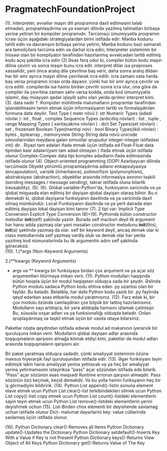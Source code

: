 # PragmatechFoundationProject
(1).
Interpreter, əvvəllər maşın dili proqramına daxil edilməsini tələb etmədən, proqramlaşdırma və ya ssenari dilində yazılmış təlimatları birbaşa yerinə yetirən bir kompüter proqramıdır. Tərcüməçi ümumiyyətlə proqramın icrası üçün aşağıdakı strategiyalardan birini istifadə edir:
Mənbə kodunu təhlil edin və davranışını birbaşa yerinə yetirin;
Mənbə kodunu bəzi səmərəli ara təmsilçilərə tərcümə edin və dərhal icra edin;
Interpreter sisteminin bir hissəsi olan bir kompilyator tərəfindən hazırlanmış əvvəlcədən tərtib edilmiş kodu  açıq şəkildə icra edin
(2).Əsas fərq odur ki, compiler bütün kodu maşın dilinə çevirir və sonra maşın bunu icra edir. interpret dillər isə preproses xassəlidir, yəni öncə aralıq dilə çevrilmə baş verir, daha sonra aralıq dildən hər bir əmr ayrıca maşın dilinə çevrilərək icra edilir. icra zamanı xəta harda baş versə proqramın icrası orda dayanır. çünki hər bir əmr ayrıca çevrilir və icra edilir. compilerdə isə hamsı birdən çevrilir sonra icra olur, ona görə də compiler ilə çevrilmə zamanı səhv varsa kodda, onda kod ümumiyyətlə işləmir, day müəyyən qədər işləyib səhv olan yerdə qırılmır interpret kimi.
(3).
data nədir ?.
Kompüter mühitində məlumatların proqramlar tərəfindən işlənəbilməsini təmin etmək üçün informasiyanın tərtib və formalaşdırılan formuna data deyilir.
Text Type ( mətn növü ): str
Numeric Types (ədədi növlər ): int , float , complex
Sequence Types (ardıcıllıq növləri) : list , tuple , range
Mapping Types ( xəritəçəkmə növləri ) : dict
Set Types(set növləri) : set , frozenset
Boolean Type(məntiqi növ) : bool
Binary Types(ikili növlər) : bytes , bytearray , memoryview
String-String data növü unicode simvollarından meydana gələn simvollar qrupudur
integer-integer istifadəsi int() dir . Riyazi tam ədələri ifadə etmək üçün istifadə ed
Float-Float data tipindən kəsr ədələri(yəni tam ədəd olmayan ) ifadə etmək üçün istifadə olunur 
Complex-Compex data tipi komplex ədədlərin ifadə edilməsində istifadə olunur
(4).
Object-oriented programming (OOP) Azərbaycan dilində tərcümədə Obyekt yönümlü proqramlaşdırma adlanır
enkapsulyasiya (encapsulation),
varislik (inheritance),
polimorfizm (polymorphism),
abstraksiyası (abstraction),
obyektlər arasında informasiya axınının təşkili (sending messages / message sending),
təkrar istifadə oluna bilərlik (reusability).
(5).
(6).
Global variable-Python'da, funksiyanın xaricində və ya qlobal miqyasda elan edilmiş bir dəyişən qlobal dəyişən olaraq bilinir. Bu o deməkdir ki, qlobal dəyişənə funksiyanın daxilində və ya xaricində daxil olmaq mümkündür.
Local-Funksiyanın daxilində və ya yerli dairədə elan edilmiş dəyişən lokal dəyişən kimi tanınır
(7).
2 tipi var:
Implicit Type Conversion
Explicit Type Conversion
(8)+(9).
Pythonda bütün constructor metodlar __init__(self) şəklində yazılır. Burada self məcburi deyil ilk argument hər hansı adda yazmaq olar yəni məsələn constructor metodunu __init__(this), __init__(a) şəklində yazmaq da olar. self bir keyword deyil, ancaq demək olar ki class metodlarında self yazmaq vərdiş olub və demək olar hər yerdə yazılmış kod nümunələrində bu ilk argumentin adını self şəklində görəcəksiz.\
(10).
1.)*args (Non-Keyword Arguments)

2.)**kwargs (Keyword Arguments)
* args və ** kwargs bir funksiyaya birdən çox arqument və ya açar söz arqumentləri ötürməyə imkan verir.
(11).
Python modulları haqqında bütün hoopla üçün bir modul həqiqətən olduqca sadə bir şeydir. Əslində Python modulu sadəcə Python kodu ehtiva edən .py uzantısı olan bir fayldır. Bu belədir. Beləliklə, hər dəfə Python kodu yazıb bir .py faylında qeyd edərkən əsas etibarilə modul yaratmısınız.
(12).
Fərz edək ki, bir çox modulu özündə cəmləşdirən çox böyük bir tətbiq hazırlamısınız. Modulların sayı artdıqca, bir yerə atıldıqda hamısını izləmək çətinləşir. Bu, xüsusilə oxşar adları və ya funksionallığı olduqda belədir. Onları qruplaşdırmaq və təşkil etmək üçün bir vasitə istəyə bilərsiniz.

Paketlər nöqtə qeydindən istifadə edərək modul ad məkanının iyerarxik bir quruluşuna imkan verir. Modulların qlobal dəyişən adlar arasında toqquşmaların qarşısını almağa kömək etdiyi kimi, paketlər də modul adları arasında toqquşmaların qarşısını alır.

Bir paket yaratmaq olduqca sadədir, çünki əməliyyat sisteminin özünə məxsus hiyerarşik fayl quruluşundan istifadə edir.
(13).
Əgər funksiyanı təyin edimişik lakin hansı əməliyyat yerinə yetirəcək və ya heç bir əməliyyat yerinə yetirməməsini istəyiriksə “pass” açar sözündən istifadə edə bilərik. “Pass” açar sözünün əsas məqsədi Runtime errorun qarşısın almaqdır. Pass sözünün özü keçmək, keçid deməkdir. Və bu yolla həmin funksyanın heç bir iş görmədiyini bildiririk.
(14).
Python List append()-listin sonuna element elave etmek ucun
Python List clear()-list terkibindekileri silmek ucun
Python List copy()-listi copy etmek ucun
Python List count()-listdeki elementlerin sayin teyin etmek ucun
Python List remove()-listdeki elementlerin yerini deyishmek uchun
(15).
List-Birden chox elementi bir deyishende saxlamag uchun istifade olunur
Dict- məlumat dəyərlərini key: value cütlərində saxlamaq üçün istifadə olunur.

(16).
Python Dictionary clear()-Removes all Items
Python Dictionary update()-Updates the Dictionary
Python Dictionary setdefault()-Inserts Key With a Value if Key is not Present
Python Dictionary keys()-Returns View Object of All Keys
Python Dictionary get()-Returns Value of The Key
